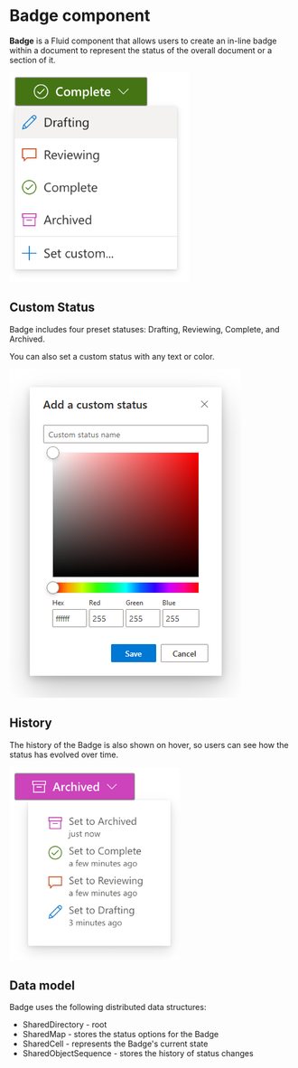 # Badge component

**Badge** is a Fluid component that allows users to create an in-line badge within a document to represent the status
of the overall document or a section of it.

![Badge UI](./images/badge.png)

## Custom Status

Badge includes four preset statuses: Drafting, Reviewing, Complete, and Archived.

You can also set a custom status with any text or color.

![Color picker and custom status UI](./images/color-picker.png)

## History

The history of the Badge is also shown on hover, so users can see how the status has evolved over time.

![Status history UI](./images/history.png)

## Data model

Badge uses the following distributed data structures:

- SharedDirectory - root
- SharedMap - stores the status options for the Badge
- SharedCell - represents the Badge's current state
- SharedObjectSequence - stores the history of status changes
